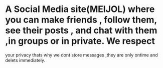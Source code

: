# A Social Media site(MElJOL) where you can make friends , follow them, see their posts , and chat with them ,in groups or in private. We respect
your privacy thats why we dont store messages ,they are only ontime and delets immediately.
